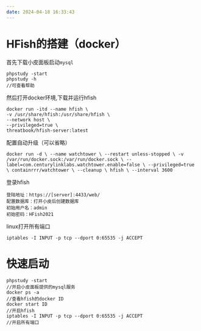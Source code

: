 ```yaml
---
date: 2024-04-18 16:33:43
---
```


# HFish的搭建（docker）

首先下载小皮面板启动`mysql`
```
phpstudy -start
phpstudy -h
//可查看帮助
```

然后打开docker环境,下载并运行hfish
```
docker run -itd --name hfish \
-v /usr/share/hfish:/usr/share/hfish \
--network host \
--privileged=true \
threatbook/hfish-server:latest
```

配置自动升级（可以省略）
```
docker run -d \ --name watchtower \ --restart unless-stopped \ -v /var/run/docker.sock:/var/run/docker.sock \ --label=com.centurylinklabs.watchtower.enable=false \ --privileged=true \ containrrr/watchtower \ --cleanup \ hfish \ --interval 3600
```

登录hfish
```
登陆地址：https://[server]:4433/web/
配置数据库：打开小皮后创建数据库
初始用户名：admin 
初始密码：HFish2021
```

linux打开所有端口
```
iptables -I INPUT -p tcp --dport 0:65535 -j ACCEPT
```

# 快速启动

```
phpstudy -start
//开启小皮面板提供的mysql服务
docker ps -a
//查看hfish的docker ID
docker start ID
//开启hfish
iptables -I INPUT -p tcp --dport 0:65535 -j ACCEPT
//开启所有端口
```